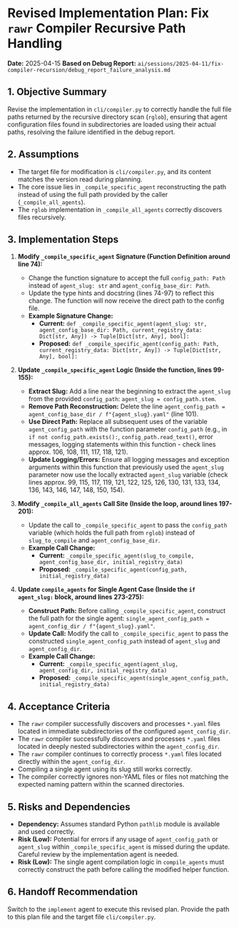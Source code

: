 # Revised Implementation Plan: Fix `rawr` Compiler Recursive Path Handling

**Date:** 2025-04-15
**Based on Debug Report:** `ai/sessions/2025-04-11/fix-compiler-recursion/debug_report_failure_analysis.md`

## 1. Objective Summary

Revise the implementation in `cli/compiler.py` to correctly handle the full file paths returned by the recursive directory scan (`rglob`), ensuring that agent configuration files found in subdirectories are loaded using their actual paths, resolving the failure identified in the debug report.

## 2. Assumptions

*   The target file for modification is `cli/compiler.py`, and its content matches the version read during planning.
*   The core issue lies in `_compile_specific_agent` reconstructing the path instead of using the full path provided by the caller (`_compile_all_agents`).
*   The `rglob` implementation in `_compile_all_agents` correctly discovers files recursively.

## 3. Implementation Steps

1.  **Modify `_compile_specific_agent` Signature (Function Definition around line 74):**
    *   Change the function signature to accept the full `config_path: Path` instead of `agent_slug: str` and `agent_config_base_dir: Path`.
    *   Update the type hints and docstring (lines 74-97) to reflect this change. The function will now receive the direct path to the config file.
    *   **Example Signature Change:**
        *   **Current:** `def _compile_specific_agent(agent_slug: str, agent_config_base_dir: Path, current_registry_data: Dict[str, Any]) -> Tuple[Dict[str, Any], bool]:`
        *   **Proposed:** `def _compile_specific_agent(config_path: Path, current_registry_data: Dict[str, Any]) -> Tuple[Dict[str, Any], bool]:`

2.  **Update `_compile_specific_agent` Logic (Inside the function, lines 99-155):**
    *   **Extract Slug:** Add a line near the beginning to extract the `agent_slug` from the provided `config_path`: `agent_slug = config_path.stem`.
    *   **Remove Path Reconstruction:** Delete the line `agent_config_path = agent_config_base_dir / f"{agent_slug}.yaml"` (line 101).
    *   **Use Direct Path:** Replace all subsequent uses of the variable `agent_config_path` with the function parameter `config_path` (e.g., in `if not config_path.exists():`, `config_path.read_text()`, error messages, logging statements within this function - check lines approx. 106, 108, 111, 117, 118, 121).
    *   **Update Logging/Errors:** Ensure all logging messages and exception arguments within this function that previously used the `agent_slug` parameter now use the locally extracted `agent_slug` variable (check lines approx. 99, 115, 117, 119, 121, 122, 125, 126, 130, 131, 133, 134, 136, 143, 146, 147, 148, 150, 154).

3.  **Modify `_compile_all_agents` Call Site (Inside the loop, around lines 197-201):**
    *   Update the call to `_compile_specific_agent` to pass the `config_path` variable (which holds the full path from `rglob`) instead of `slug_to_compile` and `agent_config_base_dir`.
    *   **Example Call Change:**
        *   **Current:** `_compile_specific_agent(slug_to_compile, agent_config_base_dir, initial_registry_data)`
        *   **Proposed:** `_compile_specific_agent(config_path, initial_registry_data)`

4.  **Update `compile_agents` for Single Agent Case (Inside the `if agent_slug:` block, around lines 273-275):**
    *   **Construct Path:** Before calling `_compile_specific_agent`, construct the full path for the single agent: `single_agent_config_path = agent_config_dir / f"{agent_slug}.yaml"`.
    *   **Update Call:** Modify the call to `_compile_specific_agent` to pass the constructed `single_agent_config_path` instead of `agent_slug` and `agent_config_dir`.
    *   **Example Call Change:**
        *   **Current:** `_compile_specific_agent(agent_slug, agent_config_dir, initial_registry_data)`
        *   **Proposed:** `_compile_specific_agent(single_agent_config_path, initial_registry_data)`

## 4. Acceptance Criteria

*   The `rawr` compiler successfully discovers and processes `*.yaml` files located in immediate subdirectories of the configured `agent_config_dir`.
*   The `rawr` compiler successfully discovers and processes `*.yaml` files located in deeply nested subdirectories within the `agent_config_dir`.
*   The `rawr` compiler continues to correctly process `*.yaml` files located directly within the `agent_config_dir`.
*   Compiling a single agent using its slug still works correctly.
*   The compiler correctly ignores non-YAML files or files not matching the expected naming pattern within the scanned directories.

## 5. Risks and Dependencies

*   **Dependency:** Assumes standard Python `pathlib` module is available and used correctly.
*   **Risk (Low):** Potential for errors if any usage of `agent_config_path` or `agent_slug` within `_compile_specific_agent` is missed during the update. Careful review by the implementation agent is needed.
*   **Risk (Low):** The single agent compilation logic in `compile_agents` must correctly construct the path before calling the modified helper function.

## 6. Handoff Recommendation

Switch to the `implement` agent to execute this revised plan. Provide the path to this plan file and the target file `cli/compiler.py`.